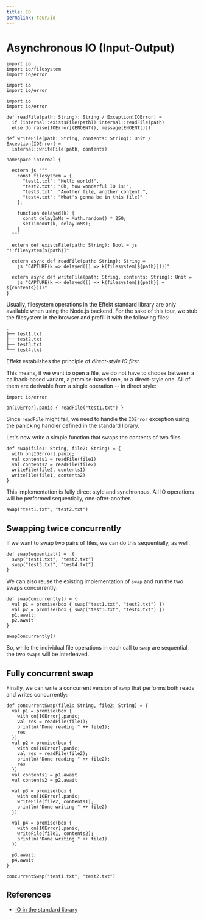 ```yaml
---
title: IO
permalink: tour/io
---
```


# Asynchronous IO (Input-Output)

```effekt:ignore
import io
import io/filesystem
import io/error
```

```effekt:prelude:hide
import io
import io/error
```

```effekt:hide
import io
import io/error

def readFile(path: String): String / Exception[IOError] =
  if (internal::existsFile(path)) internal::readFile(path)
  else do raise[IOError](ENOENT(), message(ENOENT()))

def writeFile(path: String, contents: String): Unit / Exception[IOError] =
  internal::writeFile(path, contents)

namespace internal {

  extern js """
    const filesystem = {
      "test1.txt": "Hello world!",
      "test2.txt": "Oh, how wonderful IO is!",
      "test3.txt": "Another file, another content.",
      "test4.txt": "What's gonna be in this file?"
    };

    function delayed(k) {
      const delayInMs = Math.random() * 250;
      setTimeout(k, delayInMs);
    }
  """

  extern def existsFile(path: String): Bool = js "!!filesystem[${path}]"

  extern async def readFile(path: String): String =
    js "CAPTURE(k => delayed(() => k(filesystem[${path}])))"

  extern async def writeFile(path: String, contents: String): Unit =
    js "CAPTURE(k => delayed(() => k(filesystem[${path}] = ${contents})))"
}

```
Usually, filesystem operations in the Effekt standard library are only available when using the Node.js backend.
For the sake of this tour, we stub the filesystem in the browser and prefill it with the following files:

```text
.
├── test1.txt
├── test2.txt
├── test3.txt
└── test4.txt
```

Effekt establishes the principle of _direct-style IO first_.

This means, if we want to open a file, we do not have to choose between a callback-based variant, a promise-based one, or a direct-style one. All of them are derivable from a single operation -- in direct style:

```effekt:prelude:hide
import io/error
```
```effekt:repl
on[IOError].panic { readFile("test1.txt") }
```

Since `readFile` might fail, we need to handle the `IOError` exception using the panicking handler defined in the standard library.

Let's now write a simple function that swaps the contents of two files.

```
def swap(file1: String, file2: String) = {
  with on[IOError].panic;
  val contents1 = readFile(file1)
  val contents2 = readFile(file2)
  writeFile(file2, contents1)
  writeFile(file1, contents2)
}
```
This implementation is fully direct style and synchronous. All IO operations will be performed sequentially, one-after-another.
```effekt:repl
swap("test1.txt", "test2.txt")
```

## Swapping twice concurrently
If we want to swap two pairs of files, we can do this sequentially, as well.
```
def swapSequential() =  {
  swap("test1.txt", "test2.txt")
  swap("test3.txt", "test4.txt")
}
```
We can also reuse the existing implementation of `swap` and run the two swaps concurrently:
```
def swapConcurrently() = {
  val p1 = promise(box { swap("test1.txt", "test2.txt") })
  val p2 = promise(box { swap("test3.txt", "test4.txt") })
  p1.await;
  p2.await
}
```
```effekt:repl
swapConcurrently()
```
So, while the individual file operations in each call to `swap` are sequential, the two
`swap`s will be interleaved.

## Fully concurrent swap
Finally, we can write a concurrent version of `swap` that performs both reads and writes concurrently:
```
def concurrentSwap(file1: String, file2: String) = {
  val p1 = promise(box {
    with on[IOError].panic;
    val res = readFile(file1);
    println("Done reading " ++ file1);
    res
  })
  val p2 = promise(box {
    with on[IOError].panic;
    val res = readFile(file2);
    println("Done reading " ++ file2);
    res
  })
  val contents1 = p1.await
  val contents2 = p2.await

  val p3 = promise(box {
    with on[IOError].panic;
    writeFile(file2, contents1);
    println("Done writing " ++ file2)
  })

  val p4 = promise(box {
    with on[IOError].panic;
    writeFile(file1, contents2);
    println("Done writing " ++ file1)
  })

  p3.await;
  p4.await
}
```
```effekt:repl
concurrentSwap("test1.txt", "test2.txt")
```

## References

- [IO in the standard library](https://github.com/effekt-lang/effekt/tree/master/libraries/common/io)
